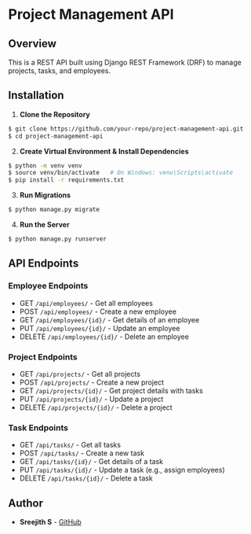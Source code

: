 # Project Management API

## Overview
This is a REST API built using Django REST Framework (DRF) to manage projects, tasks, and employees.

## Installation

1. **Clone the Repository**
```bash
$ git clone https://github.com/your-repo/project-management-api.git
$ cd project-management-api
```

2. **Create Virtual Environment & Install Dependencies**
```bash
$ python -m venv venv
$ source venv/bin/activate   # On Windows: venv\Scripts\activate
$ pip install -r requirements.txt
```

3. **Run Migrations**
```bash
$ python manage.py migrate
```

4. **Run the Server**
```bash
$ python manage.py runserver
```

## API Endpoints

### Employee Endpoints
- GET `/api/employees/` - Get all employees
- POST `/api/employees/` - Create a new employee
- GET `/api/employees/{id}/` - Get details of an employee
- PUT `/api/employees/{id}/` - Update an employee
- DELETE `/api/employees/{id}/` - Delete an employee

### Project Endpoints
- GET `/api/projects/` - Get all projects
- POST `/api/projects/` - Create a new project
- GET `/api/projects/{id}/` - Get project details with tasks
- PUT `/api/projects/{id}/` - Update a project
- DELETE `/api/projects/{id}/` - Delete a project

### Task Endpoints
- GET `/api/tasks/` - Get all tasks
- POST `/api/tasks/` - Create a new task
- GET `/api/tasks/{id}/` - Get details of a task
- PUT `/api/tasks/{id}/` - Update a task (e.g., assign employees)
- DELETE `/api/tasks/{id}/` - Delete a task

## Author
- **Sreejith S** - [GitHub](https://github.com/sreejith-0087)

